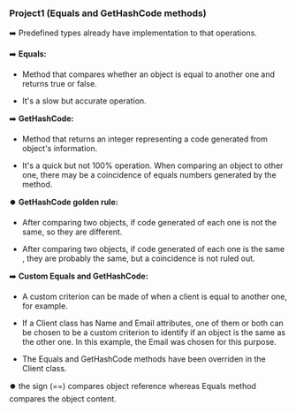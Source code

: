 ### Project1 (Equals and GetHashCode methods)

:arrow_right: Predefined types already have implementation to that operations.

:arrow_right: __Equals:__

* Method that compares whether an object is equal to another one and returns true or false.

* It's a slow but accurate operation.

:arrow_right: __GetHashCode:__

* Method that returns an integer representing a code generated from object's information.

* It's a quick but not 100% operation. When comparing an object to other one, there may be a coincidence of equals numbers generated by the method.

:record_button: __GetHashCode golden rule:__ 

* After comparing two objects, if code generated of each one is not the same, so they are different.

* After comparing two objects, if code generated of each one is the same , they are probably the same, but a coincidence is not ruled out.

:arrow_right: __Custom Equals and GetHashCode:__

* A custom criterion can be made of when a client is equal to another one, for example.

* If a Client class has Name and Email attributes, one of them or both can be chosen to be a custom criterion to identify if an object is the same as the other one. In this example, the Email was chosen for this purpose. 

* The Equals and GetHashCode methods have been overriden in the Client class.

:record_button: the sign (==) compares object reference whereas Equals method compares the object content.